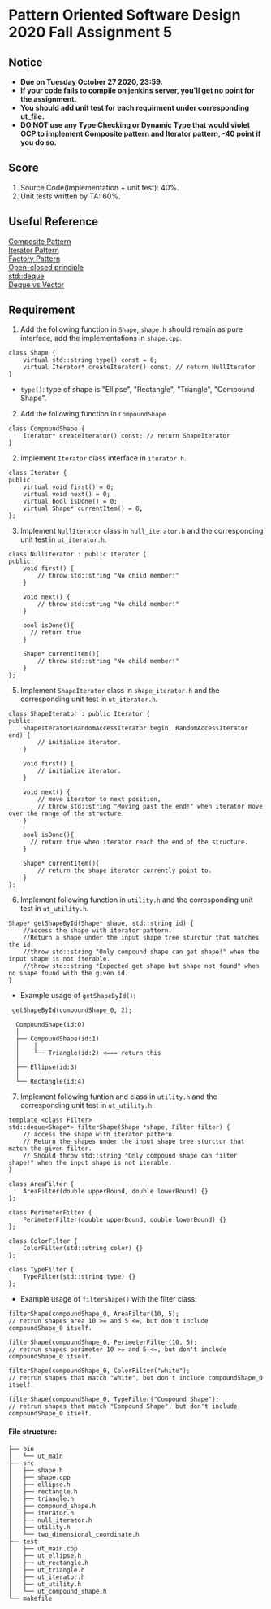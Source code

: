 # **Pattern Oriented Software Design 2020 Fall Assignment 5**  

## **Notice**  
* **Due on Tuesday October 27 2020, 23:59.**  
* **If your code fails to compile on jenkins server, you'll get no point for the assignment.**  
* **You should add unit test for each requirment under corresponding ut_file.**  
* **DO NOT use any Type Checking or Dynamic Type that would violet OCP to implement Composite pattern and Iterator pattern, -40 point if you do so.**  

## **Score**  
1. Source Code(Implementation + unit test): 40%.  
2. Unit tests written by TA: 60%.  

## **Useful Reference**  
[Composite Pattern](https://refactoring.guru/design-patterns/composite)  
[Iterator Pattern](https://refactoring.guru/design-patterns/iterator)  
[Factory Pattern](https://refactoring.guru/design-patterns/factory-method)  
[Open–closed principle](http://joelabrahamsson.com/a-simple-example-of-the-openclosed-principle/)  
[std::deque](http://www.cplusplus.com/reference/deque/deque/)  
[Deque vs Vector](https://www.geeksforgeeks.org/deque-vs-vector-in-c-stl/)  

## **Requirement**  
1. Add the following function in `Shape`, `shape.h` should remain as pure interface, add the implementations in `shape.cpp`.  
```
class Shape {
    virtual std::string type() const = 0;
    virtual Iterator* createIterator() const; // return NullIterator
}
```
* `type()`: type of shape is "Ellipse", "Rectangle", "Triangle", "Compound Shape".  

2. Add the following function in `CompoundShape`  
```
class CompoundShape {
    Iterator* createIterator() const; // return ShapeIterator
}
```

2. Implement `Iterator` class interface in `iterator.h`.  
```
class Iterator {
public:
    virtual void first() = 0;
    virtual void next() = 0;
    virtual bool isDone() = 0;
    virtual Shape* currentItem() = 0;
};
```

3. Implement `NullIterator` class in `null_iterator.h` and the corresponding unit test in `ut_iterator.h`.  
```
class NullIterator : public Iterator {
public:
    void first() {
        // throw std::string "No child member!"
    }

    void next() {
        // throw std::string "No child member!"
    }
    
    bool isDone(){
      // return true
    }
    
    Shape* currentItem(){
        // throw std::string "No child member!"
    }
};
```

5. Implement `ShapeIterator` class in `shape_iterator.h` and the corresponding unit test in `ut_iterator.h`.  
```
class ShapeIterator : public Iterator {
public:
    ShapeIterator(RandomAccessIterator begin, RandomAccessIterator end) {
        // initialize iterator.
    }
    
    void first() {
        // initialize iterator.
    }
    
    void next() {
        // move iterator to next position,
        // throw std::string "Moving past the end!" when iterator move over the range of the structure.
    }
    
    bool isDone(){
      // return true when iterator reach the end of the structure.
    }
    
    Shape* currentItem(){
        // return the shape iterator currently point to.
    }
};
```

6. Implement following function in `utility.h` and the corresponding unit test in `ut_utility.h`.  
```
Shape* getShapeById(Shape* shape, std::string id) {
    //access the shape with iterator pattern.
    //Return a shape under the input shape tree sturctur that matches the id.
    //throw std::string "Only compound shape can get shape!" when the input shape is not iterable.
    //throw std::string "Expected get shape but shape not found" when no shape found with the given id.
}
```
* Example usage of `getShapeById()`:  
```
 getShapeById(compoundShape_0, 2);
  
  CompoundShape(id:0)
  │
  ├── CompoundShape(id:1)
  │    │
  │    └── Triangle(id:2) <=== return this
  │
  ├── Ellipse(id:3)
  │
  └── Rectangle(id:4)
```
7. Implement following funtion and class in `utility.h` and the corresponding unit test in `ut_utility.h`.  
```
template <class Filter>
std::deque<Shape*> filterShape(Shape *shape, Filter filter) {
    // access the shape with iterator pattern.
    // Return the shapes under the input shape tree sturctur that match the given filter.
    // Should throw std::string "Only compound shape can filter shape!" when the input shape is not iterable.
}

class AreaFilter {
    AreaFilter(double upperBound, double lowerBound) {}
};

class PerimeterFilter {
    PerimeterFilter(double upperBound, double lowerBound) {}
};

class ColorFilter {
    ColorFilter(std::string color) {}
};

class TypeFilter {
    TypeFilter(std::string type) {}
};
```
* Example usage of `filterShape()` with the filter class:  
```
filterShape(compoundShape_0, AreaFilter(10, 5);
// retrun shapes area 10 >= and 5 <=, but don't include compoundShape_0 itself.

filterShape(compoundShape_0, PerimeterFilter(10, 5);
// retrun shapes perimeter 10 >= and 5 <=, but don't include compoundShape_0 itself.

filterShape(compoundShape_0, ColorFilter("white");
// retrun shapes that match "white", but don't include compoundShape_0 itself.

filterShape(compoundShape_0, TypeFilter("Compound Shape");
// retrun shapes that match "Compound Shape", but don't include compoundShape_0 itself.
```

#### File structure:  
```
├── bin
│   └── ut_main
├── src
│   ├── shape.h
│   ├── shape.cpp
│   ├── ellipse.h
│   ├── rectangle.h
│   ├── triangle.h
│   ├── compound_shape.h
│   ├── iterator.h
│   ├── null_iterator.h
│   ├── utility.h
│   └── two_dimensional_coordinate.h
├── test
│   ├── ut_main.cpp
│   ├── ut_ellipse.h
│   ├── ut_rectangle.h
│   ├── ut_triangle.h
│   ├── ut_iterator.h
│   ├── ut_utility.h
│   └── ut_compound_shape.h
└── makefile

```